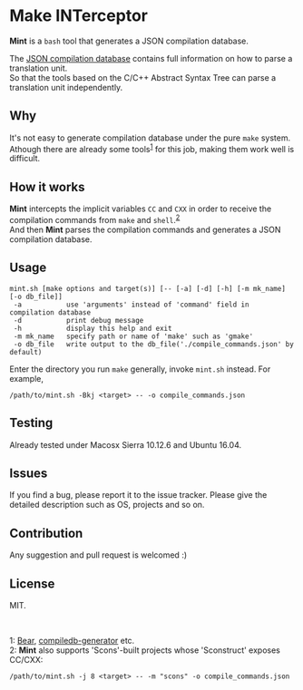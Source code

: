 # Make INTerceptor #

**Mint** is a `bash` tool that generates a JSON compilation database.

The [JSON compilation database](https://clang.llvm.org/docs/JSONCompilationDatabase.html) contains full information on how to parse a translation unit.   
So that the tools based on the C/C++ Abstract Syntax Tree can parse a translation unit independently.

## Why ##

It's not easy to generate compilation database under the pure `make` system.  
Athough there are already some tools<sup>[1](#footnote1)</sup> for this job, making them work well is difficult.  

## How it works ##
**Mint** intercepts the implicit variables `CC` and `CXX` in order to receive the compilation commands from `make` and `shell`.<sup>[2](#footnote2)</sup>  
And then **Mint** parses the compilation commands and generates a JSON compilation database.  

## Usage ##

    mint.sh [make options and target(s)] [-- [-a] [-d] [-h] [-m mk_name] [-o db_file]]
     -a           use 'arguments' instead of 'command' field in compilation database
     -d           print debug message
     -h           display this help and exit
     -m mk_name   specify path or name of 'make' such as 'gmake'
     -o db_file   write output to the db_file('./compile_commands.json' by default)

Enter the directory you run `make` generally, invoke `mint.sh` instead. For example,  

    /path/to/mint.sh -Bkj <target> -- -o compile_commands.json

## Testing ##
Already tested under Macosx Sierra 10.12.6 and Ubuntu 16.04.

## Issues ##
If you find a bug, please report it to the issue tracker. Please give the detailed description such as OS, projects and so on.

## Contribution ##
Any suggestion and pull request is welcomed :)

## License ##
MIT.
&nbsp;

&nbsp;

<a name="footnote1">1</a>: [Bear](https://github.com/rizsotto/Bear), [compiledb-generator](https://github.com/nickdiego/compiledb-generator) etc.  
<a name="footnote2">2</a>: **Mint** also supports 'Scons'-built projects whose 'Sconstruct' exposes CC/CXX:

    /path/to/mint.sh -j 8 <target> -- -m "scons" -o compile_commands.json    
